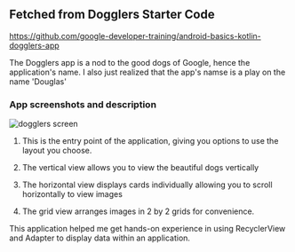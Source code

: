 ## Fetched from Dogglers Starter Code

https://github.com/google-developer-training/android-basics-kotlin-dogglers-app

The Dogglers app is a nod to the good dogs of Google, hence the application's name. I also just realized that the app's namse is a play on the name 'Douglas'

### App screenshots and description

![dogglers screen](https://user-images.githubusercontent.com/71154576/143816018-548a8b17-d385-46a5-8bfb-ce71c0805b73.jpg)


1. This is the entry point of the application, giving you options to use the layout you choose.


2. The vertical view allows you to view the beautiful dogs vertically


3. The horizontal view displays cards individually allowing you to scroll horizontally to view images


4. The grid view arranges images in 2 by 2 grids for convenience.

This application helped me get hands-on experience in using RecyclerView and Adapter to display data within an application.
